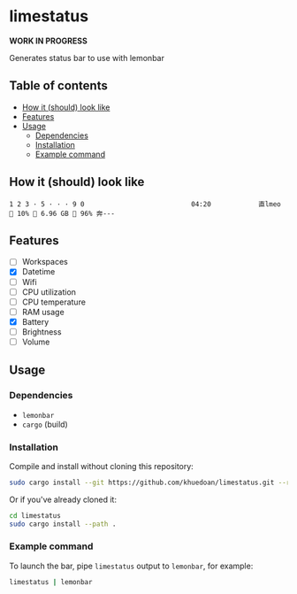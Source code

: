 # limestatus

**WORK IN PROGRESS**

Generates status bar to use with lemonbar

## Table of contents

<!-- vim-markdown-toc GFM -->

* [How it (should) look like](#how-it-should-look-like)
* [Features](#features)
* [Usage](#usage)
    * [Dependencies](#dependencies)
    * [Installation](#installation)
    * [Example command](#example-command)

<!-- vim-markdown-toc -->

## How it (should) look like

```
1 2 3 · 5 · · · 9 0                           04:20            直lmeo  10% ﬙ 6.96 GB  96% 奔---
```

## Features

- [ ] Workspaces
- [x] Datetime
- [ ] Wifi
- [ ] CPU utilization
- [ ] CPU temperature
- [ ] RAM usage
- [x] Battery
- [ ] Brightness
- [ ] Volume

## Usage

### Dependencies

- `lemonbar`
- `cargo` (build)

### Installation

Compile and install without cloning this repository:

```sh
sudo cargo install --git https://github.com/khuedoan/limestatus.git --root /usr/local
```

Or if you've already cloned it:

```sh
cd limestatus
sudo cargo install --path .
```

### Example command

To launch the bar, pipe `limestatus` output to `lemonbar`, for example:

```sh
limestatus | lemonbar
```
